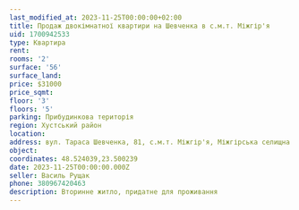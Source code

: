 ```yaml
---
last_modified_at: 2023-11-25T00:00:00+02:00
title: Продаж двокімнатної квартири на Шевченка в с.м.т. Міжгір'я
uid: 1700942533
type: Квартира
rent:
rooms: '2'
surface: '56'
surface_land:
price: $31000
price_sqmt:
floor: '3'
floors: '5'
parking: Прибудинкова територія
region: Хустський район
location:
address: вул. Тараса Шевченка, 81, с.м.т. Міжгір'я, Міжгірська селищна територіальна громада
object:
coordinates: 48.524039,23.500239
date: 2023-11-25T00:00:00.000Z
seller: Василь Рущак
phone: 380967420463
description: Вторинне житло, придатне для проживання
---
```

